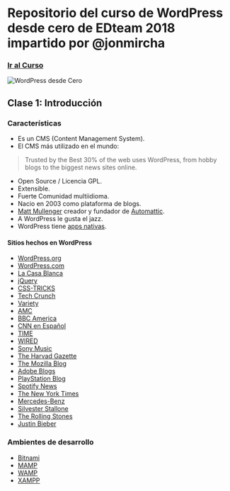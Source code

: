 # Repositorio del curso de WordPress desde cero de EDteam 2018 impartido por @jonmircha

### [Ir al Curso](https://ed.team/cursos/wordpress)

![WordPress desde Cero](https://ed.team/sites/default/files/styles/large/public/courses/images/Wordpress%20Poster.png?itok=xhsykiy4)

## Clase 1: Introducción

### Características

* Es un CMS (Content Management System).
* El CMS más utilizado en el mundo:

> Trusted by the Best
> 30% of the web uses WordPress, from hobby blogs to the biggest news sites online.

* Open Source / Licencia GPL.
* Extensible.
* Fuerte Comunidad multiidioma.
* Nacio en 2003 como plataforma de blogs.
* [Matt Mullenger](https://twitter.com/photomatt) creador y fundador de [Automattic](https://automattic.com/).
* A WordPress le gusta el jazz.
* WordPress tiene [apps nativas](https://wordpress.org/mobile/).

#### Sitios hechos en WordPress

* [WordPress.org](https://wordpress.org/)
* [WordPress.com](https://wordpress.com/)
* [La Casa Blanca](https://www.whitehouse.gov/)
* [jQuery](http://jquery.com/)
* [CSS-TRICKS](https://css-tricks.com/)
* [Tech Crunch](https://techcrunch.com/)
* [Variety](http://variety.com/)
* [AMC](http://www.amc.com/)
* [BBC America](http://www.bbcamerica.com/)
* [CNN en Español](http://cnnespanol.cnn.com/)
* [TIME](http://time.com/)
* [WIRED](https://www.wired.com/)
* [Sony Music](https://www.sonymusic.com/)
* [The Harvad Gazette](https://news.harvard.edu/gazette/)
* [The Mozilla Blog](https://blog.mozilla.org/)
* [Adobe Blogs](http://blogs.adobe.com/)
* [PlayStation Blog](https://blog.es.playstation.com/)
* [Spotify News](https://news.spotify.com/es/)
* [The New York Times](https://www.nytco.com/)
* [Mercedes-Benz](https://www.mercedes-benz.com/en/)
* [Silvester Stallone](https://sylvesterstallone.com/)
* [The Rolling Stones](http://www.rollingstones.com/)
* [Justin Bieber](http://www.justinbiebermusic.com/)

### Ambientes de desarrollo

* [Bitnami](https://bitnami.com/stacks)
* [MAMP](https://www.mamp.info/en/)
* [WAMP](http://www.wampserver.com/en/)
* [XAMPP](https://www.apachefriends.org/es/index.html)
